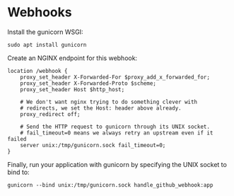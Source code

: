 # Webhooks

Install the gunicorn WSGI:

```
sudo apt install gunicorn
```

Create an NGINX endpoint for this webhook:

```
location /webhook {
    proxy_set_header X-Forwarded-For $proxy_add_x_forwarded_for;
    proxy_set_header X-Forwarded-Proto $scheme;
    proxy_set_header Host $http_host;

    # We don't want nginx trying to do something clever with
    # redirects, we set the Host: header above already.
    proxy_redirect off;

    # Send the HTTP request to gunicorn through its UNIX socket.
    # fail_timeout=0 means we always retry an upstream even if it failed
    server unix:/tmp/gunicorn.sock fail_timeout=0;
}
```

Finally, run your application with gunicorn by specifying the UNIX socket to bind to:

```
gunicorn --bind unix:/tmp/gunicorn.sock handle_github_webhook:app
```
